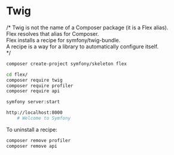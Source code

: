 # Twig

/*
    Twig is not the name of a Composer package (it is a Flex alias).  
    Flex resolves that alias for Composer.  
    Flex installs a recipe for symfony/twig-bundle.  
    A recipe is a way for a library to automatically configure itself.  
*/

~~~sh
composer create-project symfony/skeleton flex

cd flex/
composer require twig
composer require profiler
composer require api

symfony server:start

http://localhost:8000
    # Welcome to Symfony
~~~

To uninstall a recipe:

~~~sh
composer remove profiler
composer remove api
~~~